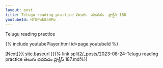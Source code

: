 ```yaml
---
layout: post
title: Telugu reading practice తెలుగు  చదవడం  ప్రాక్టీస్ 188
youtubeId: HfOPwk8a9Pw
---
```

 
 
Telugu reading practice
 
 
 
 
 


{% include youtubePlayer.html id=page.youtubeId %}
 
[Next]({{ site.baseurl }}{% link  split2/_posts/2023-08-24-Telugu reading practice తెలుగు  చదవడం  ప్రాక్టీస్ 187.md%})
 
